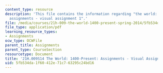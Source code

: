 ```yaml
---
content_type: resource
description: 'This file contains the information regarding "the world: 1400-present:
  assignments - visual assignment 1".'
file: /media/courses/21h-009-the-world-1400-present-spring-2014/5fb534da1f60412e71c763295c24bd16_MIT21H_009S14_VisualAsign1.pdf
file_type: application/pdf
learning_resource_types:
- Assignments
ocw_type: OCWFile
parent_title: Assignments
parent_type: CourseSection
resourcetype: Document
title: '21H.009S14 The World: 1400-Present: Assignments - Visual Assignment 1'
uid: 5fb534da-1f60-412e-71c7-63295c24bd16
---
```


